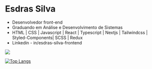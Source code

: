 	
#  Esdras Silva
- Desenvolvedor front-end
- Graduando em Análise e Desenvolvimento de Sistemas
- HTML | CSS | Javascript | React | Typescript | Nextjs | Tailwindcss | Styled-Components| SCSS | Redux
- Linkedin - in/esdras-silva-frontend

<picture>
<source 
  srcset="https://github-readme-stats.vercel.app/api?username=EsdrasLimaSilva&show_icons=true&theme=dark"
  media="(prefers-color-scheme: dark)"
/>
<source
  srcset="https://github-readme-stats.vercel.app/api?username=EsdrasLimaSilva&show_icons=true"
  media="(prefers-color-scheme: light), (prefers-color-scheme: no-preference)"
/>
<img src="https://github-readme-stats.vercel.app/api?username=EsdrasLimaSilva&show_icons=true" />
</picture>

[![Top Langs](https://github-readme-stats.vercel.app/api/top-langs/?username=EsdrasLimaSilva&hide_progress=true&theme=dark)](https://github.com/EsdrasLimaSilva/github-readme-stats)

